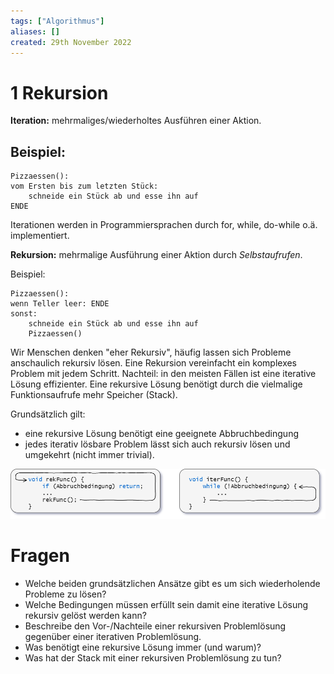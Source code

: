```yaml
---
tags: ["Algorithmus"]
aliases: []
created: 29th November 2022
---
```


# 1 Rekursion

**Iteration:** mehrmaliges/wiederholtes Ausführen einer Aktion.

## Beispiel:

	Pizzaessen():
	vom Ersten bis zum letzten Stück:
		schneide ein Stück ab und esse ihn auf
	ENDE

Iterationen werden in Programmiersprachen durch for, while, do-while o.ä. implementiert.

**Rekursion:** mehrmalige Ausführung einer Aktion durch *Selbstaufrufen*.

Beispiel:

	Pizzaessen():
	wenn Teller leer: ENDE
	sonst:
		schneide ein Stück ab und esse ihn auf
		Pizzaessen()

Wir Menschen denken "eher Rekursiv", häufig lassen sich Probleme anschaulich rekursiv lösen. Eine Rekursion vereinfacht ein komplexes Problem mit jedem Schritt. Nachteil: in den meisten Fällen ist eine iterative Lösung effizienter. Eine rekursive Lösung benötigt durch die vielmalige Funktionsaufrufe mehr Speicher (Stack).

Grundsätzlich gilt:

- eine rekursive Lösung benötigt eine geeignete Abbruchbedingung
- jedes iterativ lösbare Problem lässt sich auch rekursiv lösen und umgekehrt (nicht immer trivial).
  

![Rekursion](assets/Rekursion.png)

# Fragen

- Welche beiden grundsätzlichen Ansätze gibt es um sich wiederholende Probleme zu lösen?
- Welche Bedingungen müssen erfüllt sein damit eine iterative Lösung rekursiv gelöst werden kann?
- Beschreibe den Vor-/Nachteile einer rekursiven Problemlösung gegenüber einer iterativen Problemlösung.
- Was benötigt eine rekursive Lösung immer (und warum)?
- Was hat der Stack mit einer rekursiven Problemlösung zu tun?

